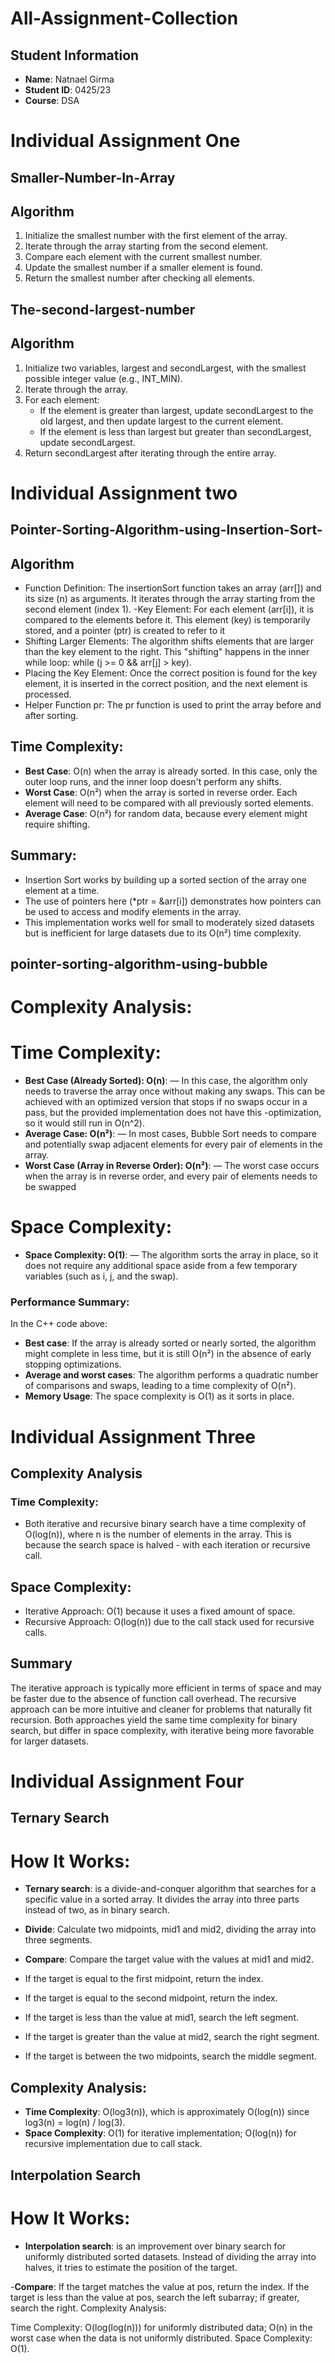# All-Assignment-Collection
## Student Information
- **Name**: Natnael Girma
- **Student ID**: 0425/23
- **Course**: DSA

# Individual Assignment One

## Smaller-Number-In-Array
## Algorithm
1. Initialize the smallest number with the first element of the array.
2. Iterate through the array starting from the second element.
3. Compare each element with the current smallest number.
4. Update the smallest number if a smaller element is found.
5. Return the smallest number after checking all elements.

## The-second-largest-number
## Algorithm
1. Initialize two variables, largest and secondLargest, with the smallest possible integer value (e.g., INT_MIN).
2. Iterate through the array.
3. For each element:
   - If the element is greater than largest, update secondLargest to the old largest, and then update largest to the current element.
   - If the element is less than largest but greater than secondLargest, update secondLargest.
4. Return secondLargest after iterating through the entire array.

# Individual Assignment two

## Pointer-Sorting-Algorithm-using-Insertion-Sort-
## Algorithm
- Function Definition:
The insertionSort function takes an array (arr[]) and its size (n) as arguments.
It iterates through the array starting from the second element (index 1).
-Key Element:
For each element (arr[i]), it is compared to the elements before it.
This element (key) is temporarily stored, and a pointer (ptr) is created to refer to it
- Shifting Larger Elements:
The algorithm shifts elements that are larger than the key element to the right. This "shifting" happens in the inner while loop: while (j >= 0 && arr[j] > key).
- Placing the Key Element:
Once the correct position is found for the key element, it is inserted in the correct position, and the next element is processed.
- Helper Function pr:
The pr function is used to print the array before and after sorting.
## Time Complexity:

- **Best Case**: O(n) when the array is already sorted. In this case, only the outer loop runs, and the inner loop doesn't perform any shifts.
- **Worst Case**: O(n²) when the array is sorted in reverse order. Each element will need to be compared with all previously sorted elements.
- **Average Case**: O(n²) for random data, because every element might require shifting.
  
## Summary:

- Insertion Sort works by building up a sorted section of the array one element at a time.
- The use of pointers here (*ptr = &arr[i]) demonstrates how pointers can be used to access and modify elements in the array.
- This implementation works well for small to moderately sized datasets but is inefficient for large datasets due to its O(n²) time complexity.

## pointer-sorting-algorithm-using-bubble
# Complexity Analysis:
# Time Complexity:
- **Best Case (Already Sorted): O(n)**: — In this case, the algorithm only needs to traverse the array once without making any swaps. This can be achieved with an optimized version that stops if no swaps occur in a pass, but the provided implementation does not have this -optimization, so it would still run in O(n^2).
- **Average Case: O(n²)**: — In most cases, Bubble Sort needs to compare and potentially swap adjacent elements for every pair of elements in the array.
- **Worst Case (Array in Reverse Order): O(n²)**: — The worst case occurs when the array is in reverse order, and every pair of elements needs to be swapped
# Space Complexity:
- **Space Complexity: O(1)**: — The algorithm sorts the array in place, so it does not require any additional space aside from a few temporary variables (such as i, j, and the swap).
### Performance Summary:
In the C++ code above:
- **Best case**: If the array is already sorted or nearly sorted, the algorithm might complete in less time, but it is still O(n²) in the absence of early stopping optimizations.
- **Average and worst cases**: The algorithm performs a quadratic number of comparisons and swaps, leading to a time complexity of O(n²).
- **Memory Usage**: The space complexity is O(1) as it sorts in place.
# Individual Assignment Three
## Complexity Analysis
### Time Complexity:
- Both iterative and recursive binary search have a time complexity of O(log(n)), where n is the number of elements in the array. This is because the search space is halved - with each iteration or recursive call.
## Space Complexity:
- Iterative Approach: O(1) because it uses a fixed amount of space.
- Recursive Approach: O(log(n)) due to the call stack used for recursive calls.
## Summary
The iterative approach is typically more efficient in terms of space and may be faster due to the absence of function call overhead.
The recursive approach can be more intuitive and cleaner for problems that naturally fit recursion.
Both approaches yield the same time complexity for binary search, but differ in space complexity, with iterative being more favorable for larger datasets.
# Individual Assignment Four
## Ternary Search
# How It Works:
- **Ternary search**: is a divide-and-conquer algorithm that searches for a specific value in a sorted array. It divides the array into three parts instead of two, as in binary search.

- **Divide**: Calculate two midpoints, mid1 and mid2, dividing the array into three segments.
- **Compare**: Compare the target value with the values at mid1 and mid2.
- If the target is equal to the first midpoint, return the index.
- If the target is equal to the second midpoint, return the index.
- If the target is less than the value at mid1, search the left segment.
- If the target is greater than the value at mid2, search the right segment.
- If the target is between the two midpoints, search the middle segment.
## Complexity Analysis:

- **Time Complexity**: O(log3(n)), which is approximately O(log(n)) since log3(n) = log(n) / log(3).
- **Space Complexity**: O(1) for iterative implementation; O(log(n)) for recursive implementation due to call stack.
## Interpolation Search
# How It Works:
- **Interpolation search**: is an improvement over binary search for uniformly distributed sorted datasets. Instead of dividing the array into halves, it tries to estimate the position of the target.
 
-**Compare**: If the target matches the value at pos, return the index. If the target is less than the value at pos, search the left subarray; if greater, search the right.
Complexity Analysis:

Time Complexity: O(log(log(n))) for uniformly distributed data; O(n) in the worst case when the data is not uniformly distributed.
Space Complexity: O(1).
